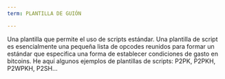 ```yaml
---
term: PLANTILLA DE GUIÓN

---
```

Una plantilla que permite el uso de scripts estándar. Una plantilla de script es esencialmente una pequeña lista de opcodes reunidos para formar un estándar que especifica una forma de establecer condiciones de gasto en bitcoins. He aquí algunos ejemplos de plantillas de scripts: P2PK, P2PKH, P2WPKH, P2SH...